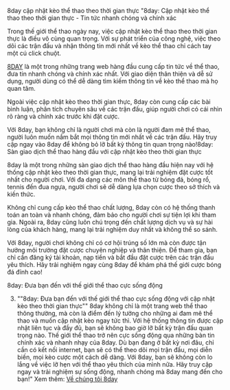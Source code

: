 8day cập nhật kèo thể thao theo thời gian thực
"8day: Cập nhật kèo thể thao theo thời gian thực - Tin tức nhanh chóng và chính xác
 
 Trong thế giới thể thao ngày nay, việc cập nhật kèo thể thao theo thời gian thực là điều vô cùng quan trọng. Với sự phát triển của công nghệ, việc theo dõi các trận đấu và nhận thông tin mới nhất về kèo thể thao chỉ cách tay một cú click chuột.
 
[8DAY](https://game8day.com/) là một trong những trang web hàng đầu cung cấp tin tức về thể thao, đưa tin nhanh chóng và chính xác nhất. Với giao diện thân thiện và dễ sử dụng, người dùng có thể dễ dàng tìm kiếm thông tin về kèo thể thao mà họ quan tâm.
 
 Ngoài việc cập nhật kèo theo thời gian thực, 8day còn cung cấp các bài bình luận, phân tích chuyên sâu về các trận đấu, giúp người chơi có cái nhìn rõ ràng và chính xác trước khi đặt cược.
 
 Với 8day, bạn không chỉ là người chơi mà còn là người đam mê thể thao, người luôn muốn nắm bắt mọi thông tin mới nhất về các trận đấu. Hãy truy cập ngay vào 8day để không bỏ lỡ bất kỳ thông tin quan trọng nào!8day: Sàn giao dịch thể thao hàng đầu với cập nhật kèo theo thời gian thực
 
 8day là một trong những sàn giao dịch thể thao hàng đầu hiện nay với hệ thống cập nhật kèo theo thời gian thực, mang lại trải nghiệm đặt cược tốt nhất cho người chơi. Với đa dạng các môn thể thao từ bóng đá, bóng rổ, tennis đến đua ngựa, người chơi sẽ dễ dàng lựa chọn cược theo sở thích và kiến thức.
 
 Không chỉ cung cấp kèo thể thao chất lượng, 8day còn có hệ thống thanh toán an toàn và nhanh chóng, đảm bảo cho người chơi sự tiện lợi khi tham gia. Ngoài ra, 8day cũng luôn chú trọng đến chất lượng dịch vụ và sự hài lòng của khách hàng, mang lại trải nghiệm duy nhất và không thể so sánh.
 
 Với 8day, người chơi không chỉ có cơ hội trúng số lớn mà còn được tận hưởng môi trường đặt cược chuyên nghiệp và thân thiện. Để tham gia, bạn chỉ cần đăng ký tài khoản, nạp tiền và bắt đầu đặt cược trên các trận đấu yêu thích. Hãy trải nghiệm ngay cùng 8day để khám phá thế giới cược bóng đá đỉnh cao!
 
 
 
 8day: Đưa bạn đến với thế giới thể thao cực sống động
 
 
 3. ""8day: Đưa bạn đến với thế giới thể thao cực sống động với cập nhật kèo theo thời gian thực""
 8day không chỉ là một trang web thể thao thông thường, mà còn là điểm đến lý tưởng cho những ai đam mê thể thao và muốn cập nhật kèo ngay tức thì. Với hệ thống thông tin được cập nhật liên tục và đầy đủ, bạn sẽ không bao giờ lỡ bất kỳ trận đấu quan trọng nào.
 Thế giới thể thao trở nên cực sống động qua những bàn tin chính xác và nhanh nhạy của 8day. Dù bạn đang ở bất kỳ nơi đâu, chỉ cần có kết nối internet, bạn sẽ có thể theo dõi mọi trận đấu, mọi diễn biến, mọi kèo cược một cách dễ dàng.
 Với 8day, bạn sẽ không còn lo lắng về việc lỡ hẹn với thể thao yêu thích của mình nữa. Hãy truy cập ngay và trải nghiệm sự sống động, nhanh chóng mà 8day mang đến cho bạn!"
 Xem thêm: [Về chúng tôi 8day](https://game8day.com/ve-chung-toi-8day/)